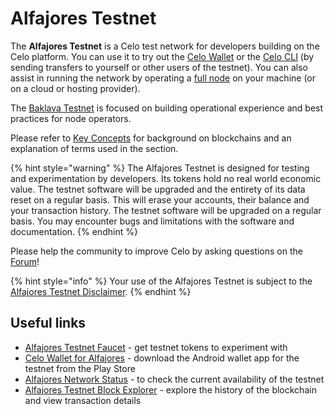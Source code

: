 # Alfajores Testnet

The **Alfajores Testnet** is a Celo test network for developers building on the Celo platform. You can use it to try out the [Celo Wallet](https://celo.org/build/wallet) or the [Celo CLI](../command-line-interface/introduction.md) \(by sending transfers to yourself or other users of the testnet\). You can also assist in running the network by operating a [full node](running-a-full-node.md) on your machine \(or on a cloud or hosting provider\).

The [Baklava Testnet](baklava-testnet.md) is focused on building operational experience and best practices for node operators.

Please refer to [Key Concepts](../overview.md#background-and-key-concepts) for background on blockchains and an explanation of terms used in the section.

{% hint style="warning" %}
The Alfajores Testnet is designed for testing and experimentation by developers. Its tokens hold no real world economic value. The testnet software will be upgraded and the entirety of its data reset on a regular basis. This will erase your accounts, their balance and your transaction history. The testnet software will be upgraded on a regular basis. You may encounter bugs and limitations with the software and documentation.
{% endhint %}

Please help the community to improve Celo by asking questions on the [Forum](https://forum.celo.org/c/alfajores-testnet)!

{% hint style="info" %}
Your use of the Alfajores Testnet is subject to the [Alfajores Testnet Disclaimer](../important-information/alfajores-testnet-disclaimer.md).
{% endhint %}

## Useful links

- [Alfajores Testnet Faucet](https://celo.org/build/faucet) - get testnet tokens to experiment with
- [Celo Wallet for Alfajores](https://celo.org/build/wallet) - download the Android wallet app for the testnet from the Play Store
- [Alfajores Network Status](https://alfajores-celostats.celo-testnet.org) - to check the current availability of the testnet
- [Alfajores Testnet Block Explorer](https://alfajores-blockscout.celo-testnet.org) - explore the history of the blockchain and view transaction details
